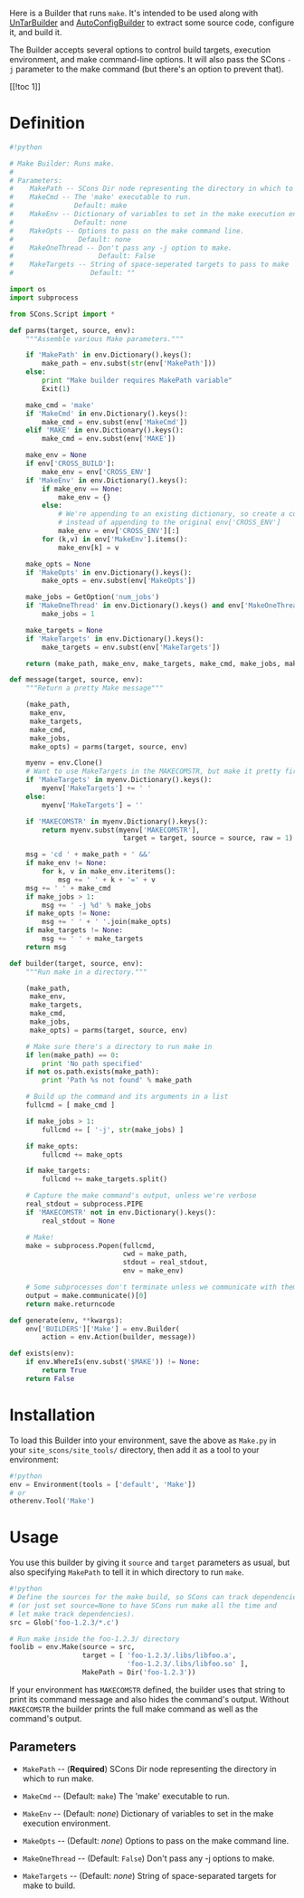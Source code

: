 
Here is a Builder that runs `make`.  It's intended to be used along with [UnTarBuilder](UnTarBuilder) and [AutoConfigBuilder](AutoConfigBuilder) to extract some source code, configure it, and build it. 

The Builder accepts several options to control build targets, execution environment, and make command-line options.  It will also pass the SCons `-j` parameter to the make command (but there's an option to prevent that). 

[[!toc 1]] 


# Definition


```python
#!python 

# Make Builder: Runs make.
#
# Parameters:
#    MakePath -- SCons Dir node representing the directory in which to run make.  REQUIRED.
#    MakeCmd -- The 'make' executable to run.
#               Default: make
#    MakeEnv -- Dictionary of variables to set in the make execution environment.
#               Default: none
#    MakeOpts -- Options to pass on the make command line.
#                Default: none
#    MakeOneThread -- Don't pass any -j option to make.
#                     Default: False
#    MakeTargets -- String of space-seperated targets to pass to make
#                   Default: ""

import os
import subprocess

from SCons.Script import *

def parms(target, source, env):
    """Assemble various Make parameters."""

    if 'MakePath' in env.Dictionary().keys():
        make_path = env.subst(str(env['MakePath']))
    else:
        print "Make builder requires MakePath variable"
        Exit(1)

    make_cmd = 'make'
    if 'MakeCmd' in env.Dictionary().keys():
        make_cmd = env.subst(env['MakeCmd'])
    elif 'MAKE' in env.Dictionary().keys():
        make_cmd = env.subst(env['MAKE'])

    make_env = None
    if env['CROSS_BUILD']:
        make_env = env['CROSS_ENV']
    if 'MakeEnv' in env.Dictionary().keys():
        if make_env == None:
            make_env = {}
        else:
            # We're appending to an existing dictionary, so create a copy
            # instead of appending to the original env['CROSS_ENV']
            make_env = env['CROSS_ENV'][:]
        for (k,v) in env['MakeEnv'].items():
            make_env[k] = v

    make_opts = None
    if 'MakeOpts' in env.Dictionary().keys():
        make_opts = env.subst(env['MakeOpts'])

    make_jobs = GetOption('num_jobs')
    if 'MakeOneThread' in env.Dictionary().keys() and env['MakeOneThread']:
        make_jobs = 1

    make_targets = None
    if 'MakeTargets' in env.Dictionary().keys():
        make_targets = env.subst(env['MakeTargets'])

    return (make_path, make_env, make_targets, make_cmd, make_jobs, make_opts)

def message(target, source, env):
    """Return a pretty Make message"""

    (make_path,
     make_env,
     make_targets,
     make_cmd,
     make_jobs,
     make_opts) = parms(target, source, env)

    myenv = env.Clone()
    # Want to use MakeTargets in the MAKECOMSTR, but make it pretty first.
    if 'MakeTargets' in myenv.Dictionary().keys():
        myenv['MakeTargets'] += ' '
    else:
        myenv['MakeTargets'] = ''

    if 'MAKECOMSTR' in myenv.Dictionary().keys():
        return myenv.subst(myenv['MAKECOMSTR'],
                            target = target, source = source, raw = 1)

    msg = 'cd ' + make_path + ' &&'
    if make_env != None:
        for k, v in make_env.iteritems():
            msg += ' ' + k + '=' + v
    msg += ' ' + make_cmd
    if make_jobs > 1:
        msg += ' -j %d' % make_jobs
    if make_opts != None:
        msg += ' ' + ' '.join(make_opts)
    if make_targets != None:
        msg += ' ' + make_targets
    return msg

def builder(target, source, env):
    """Run make in a directory."""

    (make_path,
     make_env,
     make_targets,
     make_cmd,
     make_jobs,
     make_opts) = parms(target, source, env)

    # Make sure there's a directory to run make in
    if len(make_path) == 0:
        print 'No path specified'
    if not os.path.exists(make_path):
        print 'Path %s not found' % make_path

    # Build up the command and its arguments in a list
    fullcmd = [ make_cmd ]

    if make_jobs > 1:
        fullcmd += [ '-j', str(make_jobs) ]

    if make_opts:
        fullcmd += make_opts

    if make_targets:
        fullcmd += make_targets.split()

    # Capture the make command's output, unless we're verbose
    real_stdout = subprocess.PIPE
    if 'MAKECOMSTR' not in env.Dictionary().keys():
        real_stdout = None

    # Make!
    make = subprocess.Popen(fullcmd,
                            cwd = make_path,
                            stdout = real_stdout,
                            env = make_env)

    # Some subprocesses don't terminate unless we communicate with them
    output = make.communicate()[0]
    return make.returncode

def generate(env, **kwargs):
    env['BUILDERS']['Make'] = env.Builder(
        action = env.Action(builder, message))

def exists(env):
    if env.WhereIs(env.subst('$MAKE')) != None:
        return True
    return False
```

# Installation

To load this Builder into your environment, save the above as `Make.py` in your `site_scons/site_tools/` directory, then add it as a tool to your environment: 
```python
#!python 
env = Environment(tools = ['default', 'Make'])
# or
otherenv.Tool('Make')
```

# Usage

You use this builder by giving it `source` and `target` parameters as usual, but also specifying `MakePath` to tell it in which directory to run `make`. 


```python
#!python 
# Define the sources for the make build, so SCons can track dependencies
# (or just set source=None to have SCons run make all the time and
# let make track dependencies).
src = Glob('foo-1.2.3/*.c')

# Run make inside the foo-1.2.3/ directory
foolib = env.Make(source = src,
                  target = [ 'foo-1.2.3/.libs/libfoo.a',
                             'foo-1.2.3/.libs/libfoo.so' ],
                  MakePath = Dir('foo-1.2.3'))
```
If your environment has `MAKECOMSTR` defined, the builder uses that string to print its command message and also hides the command's output.  Without `MAKECOMSTR` the builder prints the full make command as well as the command's output. 


## Parameters

* `MakePath` -- (**Required**) SCons Dir node representing the directory in which to run make. 

* `MakeCmd` -- (Default: `make`) The 'make' executable to run. 

* `MakeEnv` -- (Default: _none_) Dictionary of variables to set in the make execution environment. 

* `MakeOpts` -- (Default: _none_) Options to pass on the make command line. 

* `MakeOneThread` -- (Default: `False`) Don't pass any -j options to make. 

* `MakeTargets` -- (Default: _none_) String of space-separated targets for make to build. 
